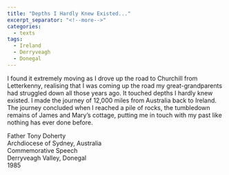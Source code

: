 ```yaml
---
title: "Depths I Hardly Knew Existed..."
excerpt_separator: "<!--more-->"
categories:
  - texts
tags:
  - Ireland
  - Derryveagh
  - Donegal
---
```

I found it extremely moving as I drove up the road to Churchill from Letterkenny, realising that I was coming up the road my great-grandparents had struggled down all those years ago. It touched depths I hardly knew existed. I made the journey of 12,000 miles from Australia back to Ireland. The journey concluded when I reached a pile of rocks, the tumbledown remains of James and Mary’s cottage, putting me in touch with my past like nothing has ever done before.  
<!--more-->
Father Tony Doherty  
Archdiocese of Sydney, Australia  
Commemorative Speech  
Derryveagh Valley, Donegal  
1985
